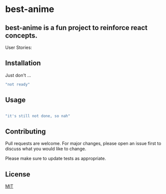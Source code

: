 # best-anime

## best-anime is a fun project to reinforce react concepts.

User Stories:



## Installation

Just don't ... 

```js
"not ready"
```

## Usage

```js

"it's still not done, so nah"
```

## Contributing
Pull requests are welcome. For major changes, please open an issue first to discuss what you would like to change.

Please make sure to update tests as appropriate.

## License
[MIT](https://choosealicense.com/licenses/mit/)
